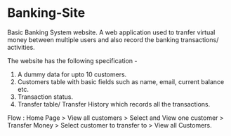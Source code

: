 # Banking-Site
Basic Banking System website. 
A web application used to tranfer virtual money between multiple users and also record the banking transactions/ activities.

The website has the following specification -

  1. A dummy data for upto 10 customers.
  2. Customers table with basic fields such as name, email, current balance etc.
  3. Transaction status.
  4. Transfer table/ Transfer History which records all the transactions.

Flow : Home Page > View all customers > Select and View one customer > Transfer Money > Select customer to transfer to > View all Customers.
